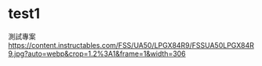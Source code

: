 # test1
測試專案
https://content.instructables.com/FSS/UA50/LPGX84R9/FSSUA50LPGX84R9.jpg?auto=webp&crop=1.2%3A1&frame=1&width=306
